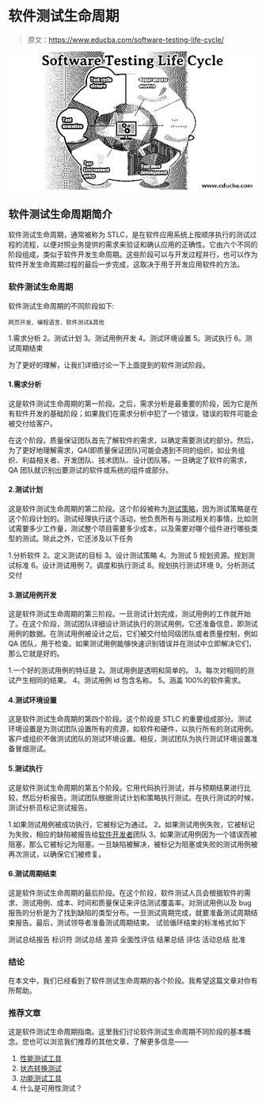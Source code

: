 # 软件测试生命周期

> 原文：<https://www.educba.com/software-testing-life-cycle/>

![Software Testing Life Cycle](img/e31b0e3b7a8dd9d24c8b841ef8aadde1.png)



## 软件测试生命周期简介

软件测试生命周期，通常被称为 STLC，是在软件应用系统上按顺序执行的测试过程的流程，以便对照业务提供的需求来验证和确认应用的正确性。它由六个不同的阶段组成，类似于软件开发生命周期。这些阶段可以与开发过程并行，也可以作为软件开发生命周期过程的最后一步完成，这取决于用于开发应用软件的方法。

### 软件测试生命周期

软件测试生命周期的不同阶段如下:

<small>网页开发、编程语言、软件测试&其他</small>

1.需求分析
2。测试计划
3。测试用例开发
4。测试环境设置
5。测试执行
6。测试周期结束

为了更好的理解，让我们详细讨论一下上面提到的软件测试阶段。

#### 1.需求分析

这是软件测试生命周期的第一阶段。之后，需求分析是最重要的阶段，因为它是所有软件开发的基础阶段；如果我们在需求分析中犯了一个错误，错误的软件可能会被交付给客户。

在这个阶段，质量保证团队首先了解软件的需求，以确定需要测试的部分。然后，为了更好地理解需求，QA(即质量保证团队)可能会遇到不同的组织，如业务组织、利益相关者、开发团队、技术团队、设计团队等。一旦确定了软件的需求，QA 团队就识别出要测试的软件或系统的组件或部分。

#### 2.测试计划

这是软件测试生命周期的第二阶段。这个阶段被称为[测试策略](https://www.educba.com/test-strategy/)，因为测试策略是在这个阶段计划的。测试经理执行这个活动，他负责所有与测试相关的事情，比如测试需要多少工作量，测试整个项目需要多少成本，以及需要对哪个组件进行哪些类型的测试。除此之外，它还涉及以下任务

1.分析软件
2。定义测试的目标
3。设计测试策略
4。为测试
5 规划资源。规划测试标准
6。设计测试用例
7。调度和执行测试
8。规划执行测试环境
9。分析测试交付

#### 3.测试用例开发

这是软件测试生命周期的第三阶段。一旦测试计划完成，测试用例的工作就开始了。在这个阶段，测试团队详细设计测试执行的测试用例。它还准备信息，即测试用例的数据。在测试用例被设计之后，它们被交付给同级团队或者质量控制，例如 QA 团队，用于检查。如果测试用例能够快速识别错误并在测试中立即解决它们，那么它就是好的。

1.一个好的测试用例的特征是
2。测试用例是透明和简单的。
3。每次对相同的测试产生相同的结果。
4。测试用例 id 包含名称。
5。涵盖 100%的软件需求。

#### 4.测试环境设置

这是软件测试生命周期的第四个阶段。这个阶段是 STLC 的重要组成部分。测试环境设置是为测试团队设置所有的资源，如软件和硬件，以执行所有的测试用例。客户或组织不做测试团队的测试环境设置。相反，测试团队为执行测试环境设置准备冒烟测试。

#### 5.测试执行

这是软件测试生命周期的第五个阶段。它用代码执行测试，并与预期结果进行比较，然后分析报告。测试团队根据测试计划和策略执行测试。在执行测试的时候，测试分析员标记测试报告。

1.如果测试用例被成功执行，它被标记为通过。
2。如果测试用例失败，它被标记为失败，相应的缺陷被报告给[软件开发者](https://www.educba.com/career-as-a-software-developers/)团队
3。如果测试用例因为一个错误而被阻塞，那么它被标记为阻塞。一旦缺陷被解决，被标记为阻塞或失败的测试用例被再次测试，以确保它们被修复。

#### 6.测试周期结束

这是软件测试生命周期的最后阶段。在这个阶段，软件测试人员会根据软件的需求、测试用例、成本、时间和质量保证来评估测试覆盖率。对测试用例以及 bug 报告的分析是为了找到缺陷的类型分布。一旦测试周期完成，就要准备测试周期结束报告。最后，测试领导者准备测试周期结束。
试验循环结束的标准格式如下

测试总结报告
标识符
测试总结
差异
全面性评估
结果总结
评估
活动总结
批准

### 结论

在本文中，我们已经看到了软件测试生命周期的各个阶段。我希望这篇文章对你有所帮助。

### 推荐文章

这是软件测试生命周期指南。这里我们讨论软件测试生命周期不同阶段的基本概念。您也可以浏览我们推荐的其他文章，了解更多信息——

1.  [性能测试工具](https://www.educba.com/performance-testing-tools/)
2.  [状态转换测试](https://www.educba.com/state-transition-testing/)
3.  [功能测试工具](https://www.educba.com/functional-testing-tools/)
4.  什么是可用性测试？





